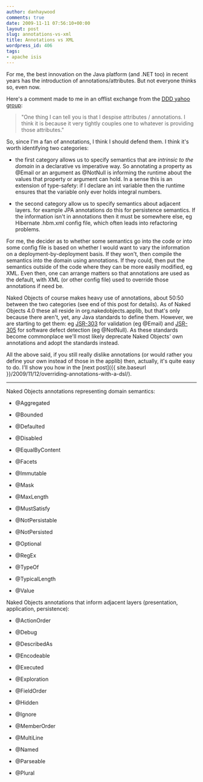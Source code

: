 ```yaml
---
author: danhaywood
comments: true
date: 2009-11-11 07:56:10+00:00
layout: post
slug: annotations-vs-xml
title: Annotations vs XML
wordpress_id: 406
tags:
- apache isis
---
```


For me, the best innovation on the Java platform (and .NET too) in recent years has the introduction of annotations/attributes.  But not everyone thinks so, even now.

Here's a comment made to me in an offlist exchange from the [DDD yahoo group](http://tech.groups.yahoo.com/group/domaindrivendesign/):



<blockquote>"One thing I can tell you is that I despise attributes / annotations.  I think it is because it very tightly couples one to whatever is providing those attributes."</blockquote>



So, since I'm a fan of annotations, I think I should defend them.  I think it's worth identifying two categories:
<!-- more -->



	
  * the first category allows us to specify semantics that are *intrinsic to the domain* in a declarative vs imperative way.  So annotating a property as @Email or an argument as @NotNull is informing the runtime about the values that property or argument can hold.  In a sense this is an extension of type-safety: if I declare an int variable then the runtime ensures that the variable only ever holds integral numbers.

	
  * the second category allow us to specify semantics about adjacent layers.  for example JPA annotations do this for persistence semantics.  If the information isn't in annotations then it must be somewhere else, eg Hibernate .hbm.xml config file, which often leads into refactoring problems.



For me, the decider as to whether some semantics go into the code or into some config file is based on whether I would want to vary the information on a deployment-by-deployment basis.  If they won't, then compile the semantics into the domain using annotations.  If they could, then put the semantics outside of the code where they can be more easily modified, eg XML. Even then, one can arrange matters so that annotations are used as the default, with XML (or other config file) used to override those annotations if need be.

Naked Objects of course makes heavy use of annotations, about 50:50 between the two categories (see end of this post for details).  As of Naked Objects 4.0 these all reside in org.nakedobjects.applib, but that's only because there aren't, yet, any Java standards to define them.  However, we are starting to get them: eg [JSR-303](https://www.hibernate.org/412.html) for validation (eg @Email) and [JSR-305](http://code.google.com/p/jsr-305/) for software defect detection (eg @NotNull).  As these standards become commonplace we'll most likely deprecate Naked Objects' own annotations and adopt the standards instead.

All the above said, if you still really dislike annotations (or would rather you define your own instead of those in the applib) then, actually, it's quite easy to do.  I'll show you how in the [next post]({{ site.baseurl }}/2009/11/12/overriding-annotations-with-a-dsl/).




* * *


Naked Objects annotations representing domain semantics:



	
  * @Aggregated 

	
  * @Bounded 

	
  * @Defaulted 

	
  * @Disabled 

	
  * @EqualByContent 

	
  * @Facets 

	
  * @Immutable

	
  * @Mask 

	
  * @MaxLength 

	
  * @MustSatisfy 

	
  * @NotPersistable 

	
  * @NotPersisted 

	
  * @Optional 

	
  * @RegEx 

	
  * @TypeOf 

	
  * @TypicalLength 

	
  * @Value 



Naked Objects annotations that inform adjacent layers (presentation, application, persistence):

	
  * @ActionOrder

	
  * @Debug 

	
  * @DescribedAs 

	
  * @Encodeable 

	
  * @Executed 

	
  * @Exploration 

	
  * @FieldOrder 

	
  * @Hidden 

	
  * @Ignore 

	
  * @MemberOrder

	
  * @MultiLine 

	
  * @Named 

	
  * @Parseable

	
  * @Plural


